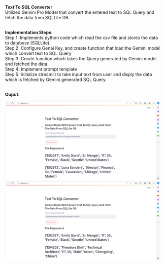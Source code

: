 **Text To SQL Converte**r<br />
Utilized Gemini Pro Model that convert the entered text to SQL Query and fetch the data from SQLLite DB.<br /><br />

**Implementation Steps:**<br />
Step 1: Implements python code which read the csv file and stores the data to database (SQLLite).<br />
Step 2: Configure Genai Key, and create function that load the Gemini model which convert text to SQL Query<br />
Step 3: Create function which takes the Query generated by Gemini model and fetched the data.<br />
Step 4: Implement prompt template<br />
Step 5: Initialize streamlit to take input text from user and disply the data which is fetched by Gemini generated SQL Query.<br /><br />

**Ouput:**<br />

![Alt text](https://github.com/pneel27/SQLGen/blob/main/Screenshot%20(159).png?raw=true "SampleOutput1") <br />
![Alt text](https://github.com/pneel27/SQLGen/blob/main/Screenshot%20(160).png?raw=true "SampleOutput2")
